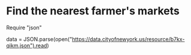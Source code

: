 
# Find the nearest farmer's markets


Require "json"

data = JSON.parse(open("https://data.cityofnewyork.us/resource/b7kx-qikm.json").read)